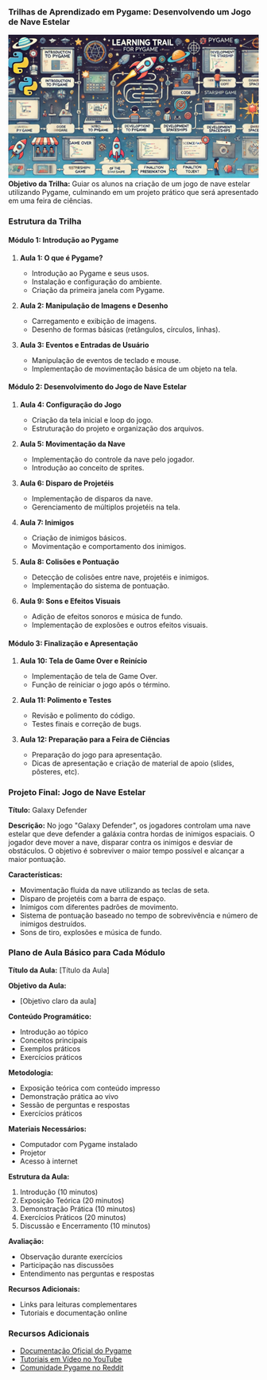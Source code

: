 ### Trilhas de Aprendizado em Pygame: Desenvolvendo um Jogo de Nave Estelar
![](./assets/image/trilha.jpeg)
**Objetivo da Trilha:**
Guiar os alunos na criação de um jogo de nave estelar utilizando Pygame, culminando em um projeto prático que será apresentado em uma feira de ciências.

### Estrutura da Trilha

#### Módulo 1: Introdução ao Pygame
1. **Aula 1: O que é Pygame?**
   - Introdução ao Pygame e seus usos.
   - Instalação e configuração do ambiente.
   - Criação da primeira janela com Pygame.

2. **Aula 2: Manipulação de Imagens e Desenho**
   - Carregamento e exibição de imagens.
   - Desenho de formas básicas (retângulos, círculos, linhas).

3. **Aula 3: Eventos e Entradas de Usuário**
   - Manipulação de eventos de teclado e mouse.
   - Implementação de movimentação básica de um objeto na tela.

#### Módulo 2: Desenvolvimento do Jogo de Nave Estelar
1. **Aula 4: Configuração do Jogo**
   - Criação da tela inicial e loop do jogo.
   - Estruturação do projeto e organização dos arquivos.

2. **Aula 5: Movimentação da Nave**
   - Implementação do controle da nave pelo jogador.
   - Introdução ao conceito de sprites.

3. **Aula 6: Disparo de Projetéis**
   - Implementação de disparos da nave.
   - Gerenciamento de múltiplos projetéis na tela.

4. **Aula 7: Inimigos**
   - Criação de inimigos básicos.
   - Movimentação e comportamento dos inimigos.

5. **Aula 8: Colisões e Pontuação**
   - Detecção de colisões entre nave, projetéis e inimigos.
   - Implementação do sistema de pontuação.

6. **Aula 9: Sons e Efeitos Visuais**
   - Adição de efeitos sonoros e música de fundo.
   - Implementação de explosões e outros efeitos visuais.

#### Módulo 3: Finalização e Apresentação
1. **Aula 10: Tela de Game Over e Reinício**
   - Implementação de tela de Game Over.
   - Função de reiniciar o jogo após o término.

2. **Aula 11: Polimento e Testes**
   - Revisão e polimento do código.
   - Testes finais e correção de bugs.

3. **Aula 12: Preparação para a Feira de Ciências**
   - Preparação do jogo para apresentação.
   - Dicas de apresentação e criação de material de apoio (slides, pôsteres, etc).

### Projeto Final: Jogo de Nave Estelar

**Título:** 
Galaxy Defender

**Descrição:**
No jogo "Galaxy Defender", os jogadores controlam uma nave estelar que deve defender a galáxia contra hordas de inimigos espaciais. O jogador deve mover a nave, disparar contra os inimigos e desviar de obstáculos. O objetivo é sobreviver o maior tempo possível e alcançar a maior pontuação.

**Características:**
- Movimentação fluida da nave utilizando as teclas de seta.
- Disparo de projetéis com a barra de espaço.
- Inimigos com diferentes padrões de movimento.
- Sistema de pontuação baseado no tempo de sobrevivência e número de inimigos destruídos.
- Sons de tiro, explosões e música de fundo.

### Plano de Aula Básico para Cada Módulo

**Título da Aula:** [Título da Aula]

**Objetivo da Aula:** 
- [Objetivo claro da aula]

**Conteúdo Programático:** 
- Introdução ao tópico
- Conceitos principais
- Exemplos práticos
- Exercícios práticos

**Metodologia:** 
- Exposição teórica com conteúdo impresso
- Demonstração prática ao vivo
- Sessão de perguntas e respostas
- Exercícios práticos

**Materiais Necessários:** 
- Computador com Pygame instalado
- Projetor
- Acesso à internet

**Estrutura da Aula:** 
1. Introdução (10 minutos)
2. Exposição Teórica (20 minutos)
3. Demonstração Prática (10 minutos)
4. Exercícios Práticos (20 minutos)
5. Discussão e Encerramento (10 minutos)

**Avaliação:** 
- Observação durante exercícios
- Participação nas discussões
- Entendimento nas perguntas e respostas

**Recursos Adicionais:** 
- Links para leituras complementares
- Tutoriais e documentação online

### Recursos Adicionais
- [Documentação Oficial do Pygame](https://www.pygame.org/docs/)
- [Tutoriais em Vídeo no YouTube](https://www.youtube.com/results?search_query=pygame+tutorial)
- [Comunidade Pygame no Reddit](https://www.reddit.com/r/pygame/)